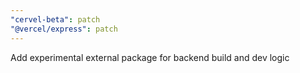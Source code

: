 ```yaml
---
"cervel-beta": patch
"@vercel/express": patch
---
```


Add experimental external package for backend build and dev logic
